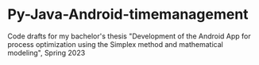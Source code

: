 # Py-Java-Android-timemanagement
Code drafts for my bachelor's thesis "Development of the Android App for process optimization using the Simplex method and mathematical modeling", Spring 2023
